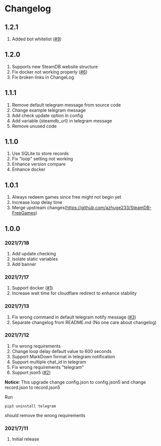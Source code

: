 # Changelog
## 1.2.1
1. Added bot whitelist ([#9](/../../pull/9))

## 1.2.0
1. Supports new SteamDB website structure
2. Fix docker not working properly ([#6](/../../issues/6))
3. Fix broken links in ChangeLog

## 1.1.1
1. Remove default telegram message from source code
2. Change example telegram message
3. Add check update option in config
4. Add variable {steamdb_url} in telegram message
5. Remove unused code

## 1.1.0
1. Use SQLite to store records
2. Fix "loop" setting not working
3. Enhance version compare
4. Enhance docker

## 1.0.1
1. Always redeem games since free might not begin yet
2. Increase loop delay time
3. Merge upstream changes(https://github.com/azhuge233/SteamDB-FreeGames)

## 1.0.0

### 2021/7/18
1. Add update checking
2. Isolate static variables
3. Add banner

### 2021/7/17
1. Support docker ([#1](/../../issues/1))
2. Increase wait time for cloudflare redirect to enhance stability

### 2021/7/13
1. Fix wrong command in default telegram notify message ([#3](/../../issues/13))
2. Separate changelog from README.md (No one care about changelog)

### 2021/7/12
1. Fix wrong requirements
2. Change loop delay default value to 600 seconds
3. Support MarkDown format in telegram notification
4. Support multiple chat_id in telegram
5. Fix wrong requirements "telegram"
6. Support json5 ([#2](/../../issues/2))

**Notice**: This upgrade change config.json to config.json5 and change record.json to record.json5

Run
```shell
pip3 uninstall telegram
```
should remove the wrong requirements

### 2021/7/11
1. Initial release